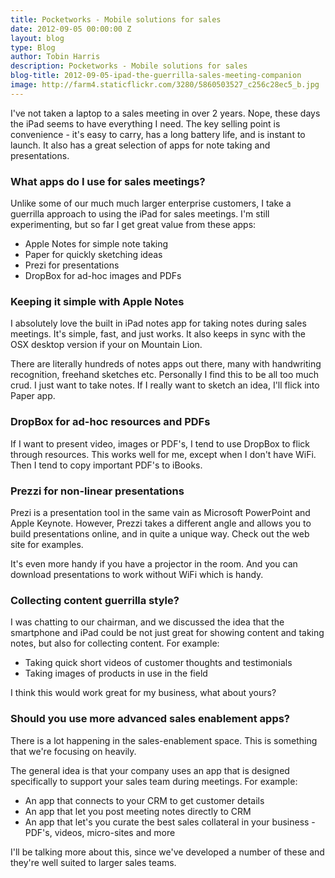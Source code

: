 ```yaml
---
title: Pocketworks - Mobile solutions for sales
date: 2012-09-05 00:00:00 Z
layout: blog
type: Blog
author: Tobin Harris
description: Pocketworks - Mobile solutions for sales
blog-title: 2012-09-05-ipad-the-guerrilla-sales-meeting-companion
image: http://farm4.staticflickr.com/3280/5860503527_c256c28ec5_b.jpg
---
```


I've not taken a laptop to a sales meeting in over 2 years. Nope, these days the iPad seems to have everything I need. The key selling point is convenience - it's easy to carry, has a long battery life, and is instant to launch. It also has a great selection of apps for note taking and presentations.

<!--more-->

###  What apps do I use for sales meetings?

Unlike some of our much much larger enterprise customers, I take a guerrilla approach to using the iPad for sales meetings. I'm still experimenting, but so far I get great value from these apps:

* Apple Notes for simple note taking
* Paper for quickly sketching ideas
* Prezi for presentations
* DropBox for ad-hoc images and PDFs

### Keeping it simple with Apple Notes
I absolutely love the built in iPad notes app for taking notes during sales meetings. It's simple, fast, and just works. It also keeps in sync with the OSX desktop version if your on Mountain Lion.

There are literally hundreds of notes apps out there, many with handwriting recognition, freehand sketches etc. Personally I find this to be all too much crud. I just want to take notes. If I really want to sketch an idea, I'll flick into Paper app.

### DropBox for ad-hoc resources and PDFs
If I want to present video, images or PDF's, I tend to use DropBox to flick through resources. This works well for me, except when I don't have WiFi. Then I tend to copy important PDF's to iBooks.

### Prezzi for non-linear presentations

Prezi is a presentation tool in the same vain as Microsoft PowerPoint and Apple Keynote. However, Prezzi takes a different angle and allows you to build presentations online, and in quite a unique way. Check out the web site for examples.

It's even more handy if you have a projector in the room. And you can download presentations to work without WiFi which is handy.

### Collecting content guerrilla style?

I was chatting to our chairman, and we discussed the idea that the smartphone and iPad could be not just great for showing content and taking notes, but also for collecting content. For example:

* Taking quick short videos of customer thoughts and testimonials
* Taking images of products in use in the field

I think this would work great for my business, what about yours?

### Should you use more advanced sales enablement apps?

There is a lot happening in the sales-enablement space. This is something that we're focusing on heavily.

The general idea is that your company uses an app that is designed specifically to support your sales team during meetings. For example:

* An app that connects to your CRM to get customer details
* An app that let you post meeting notes directly to CRM
* An app that let's you curate the best sales collateral in your business - PDF's, videos, micro-sites and more

I'll be talking more about this, since we've developed a number of these and they're well suited to larger sales teams.

